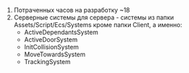 1. Потраченных часов на разработку ~18
2. Серверные системы для сервера - системы из папки Assets/Script/Ecs/Systems кроме папки Client, а именно:
   - ActiveDependantsSystem
   - ActiveDoorSystem
   - InitCollisionSystem
   - MoveTowardsSystem
   - TrackingSystem

